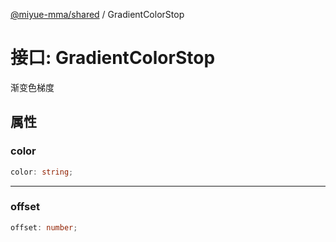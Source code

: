 [@miyue-mma/shared](../index.md) / GradientColorStop

# 接口: GradientColorStop

渐变色梯度

## 属性

### color

```ts
color: string;
```

***

### offset

```ts
offset: number;
```
